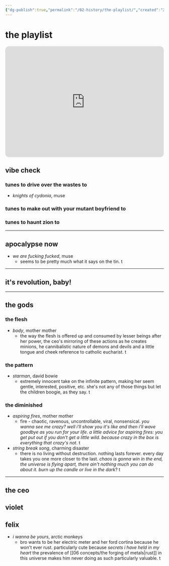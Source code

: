 ```yaml
---
{"dg-publish":true,"permalink":"/02-history/the-playlist/","created":"2024-12-20T15:31:49.449-06:00","updated":"2024-12-26T08:40:36.779-06:00"}
---
```


# the playlist
<iframe style="border-radius:12px" src="https://open.spotify.com/embed/playlist/0Y85LN2fvUb18sDXcLoc1m?utm_source=generator" width="100%" height="352" frameBorder="0" allowfullscreen="" allow="autoplay; clipboard-write; encrypted-media; fullscreen; picture-in-picture" loading="lazy"></iframe>

## vibe check
### tunes to drive over the wastes to
- *knights of cydonia*, muse
### tunes to make out with your mutant boyfriend to
### tunes to haunt zion to

---
## apocalypse now
- *we are fucking fucked*, muse
	- seems to be pretty much what it says on the tin. t

---
## it's revolution, baby!


---
## the gods 
### the flesh
- *body*, mother mother
	- the way the flesh is offered up and consumed by lesser beings after her power, the ceo's mirroring of these actions as he creates minions, he cannibalistic nature of demons and devils and a little tongue and cheek reference to catholic eucharist. t
### the pattern
- *starman*, david bowie
	- extremely innocent take on the infinite pattern, making her seem gentle, interested, positive, etc. she's not any of those things but let the children boogie, as they say. t
### the diminished
- *aspiring fires*, mother mother
	- fire - chaotic, ravenous, uncontrollable, viral, nonsensical. *you wanna see me crazy? well i'll show you it's like and then i'll wave goodbye as you run for your life*. *a little advice for aspiring fires: you get put out if you don't get a little wild*. *because crazy in the box is everything that crazy's not*. t
- *string break song*, charming disaster
	- there is no living without destruction. nothing lasts forever. every day takes you one more closer to the last. *chaos is gonna win in the end, the universe is flying apart, there ain't nothing much you can do about it. burn up the candle or live in the dark*? t

---
## the ceo
## violet

## felix
- *i wanna be yours*, arctic monkeys
	- bro wants to be her electric meter and her ford cortina because he won't ever rust. particularly cute because *secrets i have held in my heart* the prevalence of [[06 concepts/the forging of metals\|rust]] in this universe makes him never doing as such particularly valuable. t